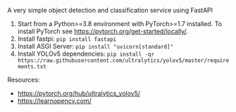 A very simple object detection and classification service using FastAPI
1. Start from a Python>=3.8 environment with PyTorch>=1.7 installed.
To install PyTorch see https://pytorch.org/get-started/locally/. 
2. Install fastpi: ```pip install fastapi```
3. Install ASGI Server: ```pip install "uvicorn[standard]"```
4. Install YOLOv5 dependencies:
```pip install -qr https://raw.githubusercontent.com/ultralytics/yolov5/master/requirements.txt``` 

Resources: 
* https://pytorch.org/hub/ultralytics_yolov5/
* https://learnopencv.com/

